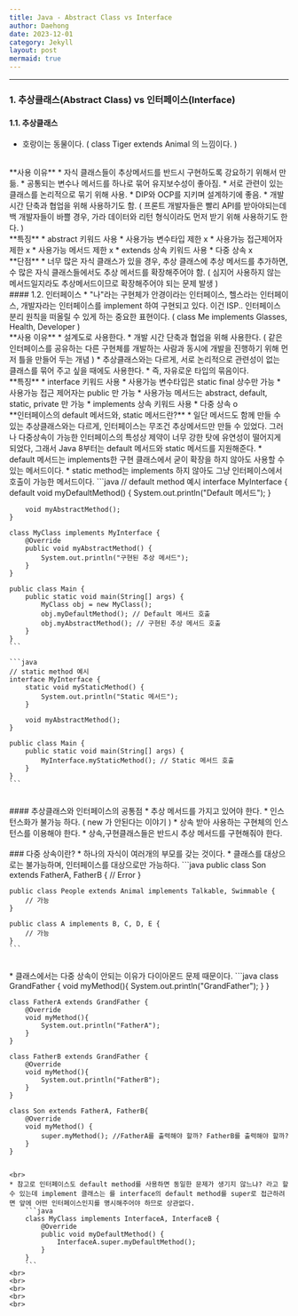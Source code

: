 ```yaml
---
title: Java - Abstract Class vs Interface
author: Daehong
date: 2023-12-01
category: Jekyll
layout: post
mermaid: true
---
```


<hr>

### 1. 추상클래스(Abstract Class) vs 인터페이스(Interface)
#### 1.1. 추상클래스
* 호랑이는 동물이다. ( class Tiger extends Animal 의 느낌이다. )

<br>
**사용 이유**
* 자식 클래스들이 추상메서드를 반드시 구현하도록 강요하기 위해서 만듦.
* 공통되는 변수나 메서드를 하나로 묶어 유지보수성이 좋아짐.
* 서로 관련이 있는 클래스를 논리적으로 묶기 위해 사용.
* DIP와 OCP를 지키며 설계하기에 좋음.
* 개발 시간 단축과 협업을 위해 사용하기도 함. ( 프론트 개발자들은 빨리 API를 받아야되는데 백 개발자들이 바쁠 경우, 가라 데이터와 리턴 형식이라도 먼저 받기 위해 사용하기도 한다. )

<br>
**특징**
* abstract 키워드 사용
* 사용가능 변수타입 제한 x
* 사용가능 접근제어자 제한 x
* 사용가능 메서드 제한 x
* extends 상속 키워드 사용
* 다중 상속 x

<br>
**단점**
* 너무 많은 자식 클래스가 있을 경우, 추상 클래스에 추상 메서드를 추가하면, 수 많은 자식 클래스들에서도 추상 메서드를 확장해주어야 함. ( 심지어 사용하지 않는 메서드일지라도 추상메서드이므로 확장해주어야 되는 문제 발생 )

<br>
#### 1.2. 인터페이스
* "나"라는 구현체가 안경이라는 인터페이스, 헬스라는 인터페이스, 개발자라는 인터페이스를 implement 하여 구현되고 있다. 이건 ISP.. 인터페이스 분리 원칙을 떠올릴 수 있게 하는 중요한 표현이다. ( class Me implements Glasses, Health, Developer )

<br>
**사용 이유**
* 설계도로 사용한다.
* 개발 시간 단축과 협업을 위해 사용한다. ( 같은 인터페이스를 공유하는 다른 구현체를 개발하는 사람과 동시에 개발을 진행하기 위해 먼저 틀을 만들어 두는 개념 )
* 추상클래스와는 다르게, 서로 논리적으로 관련성이 없는 클래스를 묶어 주고 싶을 때에도 사용한다.
* 즉, 자유로운 타입의 묶음이다.

<br>
**특징**
* interface 키워드 사용
* 사용가능 변수타입은 static final 상수만 가능
* 사용가능 접근 제어자는 public 만 가능
* 사용가능 메서드는 abstract, default, static, private 만 가능
* implements 상속 키워드 사용
* 다중 상속 o

<br>
**인터페이스의 default 메서드와, static 메서드란?**
* 일단 메서드도 함께 만들 수 있는 추상클래스와는 다르게, 인터페이스는 무조건 추상메서드만 만들 수 있었다. 그러나 다중상속이 가능한 인터페이스의 특성상 제약이 너무 강한 탓에 유연성이 떨어지게 되었다, 그래서 Java 8부터는 default 메서드와 static 메서드를 지원해준다.
* default 메서드는 implements한 구현 클래스에서 굳이 확장을 하지 않아도 사용할 수 있는 메서드이다.
* static method는 implements 하지 않아도 그냥 인터페이스에서 호출이 가능한 메서드이다.
	```java
	// default method 예시
	interface MyInterface {
		default void myDefaultMethod() {
			System.out.println("Default 메서드");
		}

		void myAbstractMethod();
	}

	class MyClass implements MyInterface {
		@Override
		public void myAbstractMethod() {
			System.out.println("구현된 추상 메서드");
		}
	}

	public class Main {
		public static void main(String[] args) {
			MyClass obj = new MyClass();
			obj.myDefaultMethod(); // Default 메서드 호출
			obj.myAbstractMethod(); // 구현된 추상 메서드 호출
		}
	}
	```
	
	```java
	// static method 예시
	interface MyInterface {
		static void myStaticMethod() {
			System.out.println("Static 메서드");
		}

		void myAbstractMethod();
	}

	public class Main {
		public static void main(String[] args) {
			MyInterface.myStaticMethod(); // Static 메서드 호출
		}
	}
	```


<br>
#### 추상클래스와 인터페이스의 공통점
* 추상 메서드를 가지고 있어야 한다.
* 인스턴스화가 불가능 하다. ( new 가 안된다는 이야기 )
* 상속 받아 사용하는 구현체의 인스턴스를 이용해야 한다.
* 상속,구현클래스들은 반드시 추상 메서드를 구현해줘야 한다.

<br>
<br>
### 다중 상속이란?
* 하나의 자식이 여러개의 부모를 갖는 것이다.
* 클래스를 대상으로는 불가능하며, 인터페이스를 대상으로만 가능하다.
	```java
	public class Son extends FatherA, FatherB {
		// Error
	}
	
	public class People extends Animal implements Talkable, Swimmable {
		// 가능
	}

	public class A implements B, C, D, E {
		// 가능
	}
	```
<br>
* 클래스에서는 다중 상속이 안되는 이유가 다이아몬드 문제 때문이다.
	```java
	class GrandFather {
		void myMethod(){
			System.out.println("GrandFather");
		}
	}

	class FatherA extends GrandFather {
		@Override
		void myMethod(){
			System.out.println("FatherA");
		}
	}

	class FatherB extends GrandFather {
		@Override
		void myMethod(){
			System.out.println("FatherB");
		}
	}

	class Son extends FatherA, FatherB{
		@Override
		void myMethod() {
			super.myMethod(); //FatherA를 출력해야 할까? FatherB를 출력해야 할까?
		}
	}
```

<br>
* 참고로 인터페이스도 default method를 사용하면 동일한 문제가 생기지 않느냐? 라고 할 수 있는데 implement 클래스는 를 interface의 default method를 super로 접근하려면 앞에 어떤 인터페이스인지를 명시해주어야 하므로 상관없다.
	```java
	class MyClass implements InterfaceA, InterfaceB {
		@Override
		public void myDefaultMethod() {
			InterfaceA.super.myDefaultMethod();
		}
	}
	```
<br>
<br>
<br>
<br>
<br>